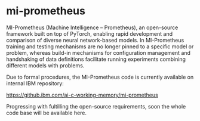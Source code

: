 # mi-prometheus
MI-Prometheus (Machine Intelligence – Prometheus), an open-source framework built on top of PyTorch, enabling rapid development and comparison of diverse neural network-based models. In MI-Prometheus training and testing mechanisms are no longer pinned to a specific model or problem, whereas build-in mechanisms for configuration management and handshaking of data definitions facilitate running experiments combining different models with problems.

Due to formal procedures, the MI-Prometheus code is currently available on internal IBM repository:

https://github.ibm.com/ai-c-working-memory/mi-prometheus

Progressing with fultilling the open-source requirements, soon the whole code base will be available here.
